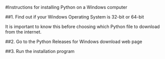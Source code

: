 #Instructions for installing Python on a Windows computer


##1. Find out if your Windows Operating System is 32-bit or 64-bit

It is important to know this before choosing which Python file to download from the internet.



##2. Go to the Python Releases for Windows download web page


##3. Run the installation program




